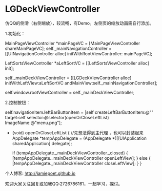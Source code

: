 # LGDeckViewController
仿QQ的侧滑（右侧缩放），较流畅，有Demo。左侧页的缩放动画需自行添加。


1.初始化：
<!--1.1 右侧主页面及导航-->
MainPageViewController *mainPageVC = [MainPageViewController shareMainPageVC];
self._mainNavigationController = [[UINavigationController alloc] initWithRootViewController: mainPageVC];

<!--1.2 左侧主页面        -->
LeftSortsViewController *aLeftSortVC = [[LeftSortsViewController alloc] init];

<!--1.3初始化-->
self._mainDeckViewController = [[LGDeckViewController alloc] initWithLeftView:aLeftSortVC andMainView:self._mainNavigationController];
<!--可选择性设置成rootview-->
self.window.rootViewController = self._mainDeckViewController;

2.控制按钮：
<!--2.1 初始化按钮-->
self.navigationItem.leftBarButtonItem = [self createLeftBarButtonItem:@"" target:self selector:@selector(openOrCloseLeftList) ImageName:@"menu.png"];

<!--2.2 控制测滑窗打开或关闭-->
- (void) openOrCloseLeftList
{
    //先想法得到主代理 ，也可以封装起来
    AppDelegate *tempAppDelegate = (AppDelegate *)[[UIApplication sharedApplication] delegate];
    
    if (tempAppDelegate._mainDeckViewController._closed)
    {
        [tempAppDelegate._mainDeckViewController openLeftView];
    }
    else
    {
        [tempAppDelegate._mainDeckViewController closeLeftView];
    }
}

个人博客: http://jamiepoet.github.io

欢迎大家关注回复或加我QQ:2726786161，一起学习，探讨。
